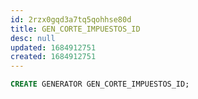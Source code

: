 ```yaml
---
id: 2rzx0gqd3a7tq5qohhse80d
title: GEN_CORTE_IMPUESTOS_ID
desc: null
updated: 1684912751
created: 1684912751
---
```



```sql
CREATE GENERATOR GEN_CORTE_IMPUESTOS_ID;
```
